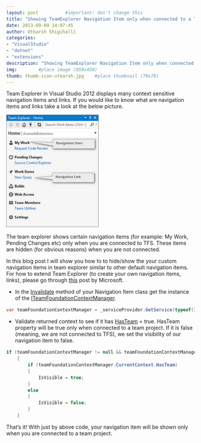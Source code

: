 ```yaml
---
layout: post          #important: don't change this
title: "Showing TeamExplorer Navigation Item only when connected to a Team Project"
date: 2013-09-09 14:07:45
author: Utkarsh Shigihalli
categories:
- "VisualStudio"
- "dotnet"
- "extensions"
description: "Showing TeamExplorer Navigation Item only when connected to a Team Project"
img:        #place image (850x450)
thumb: thumb-icon-utkarsh.jpg    #place thumbnail (70x70)
---
```

Team Explorer in Visual Studio 2012 displays many context sensitive navigation items and links. If you would like to know what are navigation items and links take a look at the below picture.

![image](/images/screenshots/utkarsh/2013_09_09_showing_teamexplorer_navigation_item_Image1.png)

The team explorer shows certain navigation items (for example: My Work, Pending Changes etc) only when you are connected to TFS. These items are hidden (for obvious reasons) when you are not connected. 

In this blog post I will show you how to to hide/show the your custom navigation items in team explorer similar to other default navigation items. For how to extend Team Explorer (to create your own navigation items, links), please go through [this](http://code.msdn.microsoft.com/vstudio/Extending-Explorer-in-9dccd594) post by Microsoft.

- In the [Invalidate](http://msdn.microsoft.com/en-IN/library/microsoft.teamfoundation.controls.iteamexplorernavigationitem.invalidate.aspx) method of your Navigation Item class get the instance of the [ITeamFoundationContextManager](http://msdn.microsoft.com/en-us/library/microsoft.teamfoundation.client.iteamfoundationcontextmanager.aspx).      

```cs
var teamFoundationContextManager = _serviceProvider.GetService(typeof(ITeamFoundationContextManager)) as ITeamFoundationContextManager;
```

- Validate returned context to see if it has [HasTeam](http://msdn.microsoft.com/en-IN/library/microsoft.teamfoundation.client.iteamfoundationcontext.hasteam.aspx) = true. HasTeam property will be true only when connected to a team project. If it is false (meaning, we are not connected to TFS), we set the visibility of our navigation item to false. 

```cs
if (teamFoundationContextManager != null && teamFoundationContextManager.CurrentContext != null)
    {
        if (teamFoundationContextManager.CurrentContext.HasTeam)
        {
            IsVisible = true;
        }
        else
        {
            IsVisible = false;
        }
    }
```

That’s it! With just by above code, your navigation item will be shown only when you are connected to a team project.